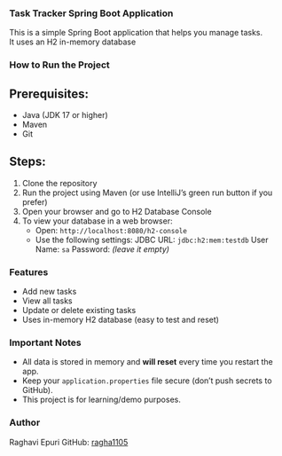 ### Task Tracker Spring Boot Application
This is a simple Spring Boot application that helps you manage tasks.  
It uses an H2 in-memory database

### How to Run the Project

## Prerequisites:
- Java (JDK 17 or higher)
- Maven
- Git

## Steps:
1. Clone the repository
2. Run the project using Maven (or use IntelliJ’s green run button if you prefer)
3. Open your browser and go to H2 Database Console
4. To view your database in a web browser:
   - Open: `http://localhost:8080/h2-console`
   - Use the following settings:
         JDBC URL: `jdbc:h2:mem:testdb`
         User Name: `sa`
         Password: *(leave it empty)*

### Features
- Add new tasks
- View all tasks
- Update or delete existing tasks
- Uses in-memory H2 database (easy to test and reset)

### Important Notes
- All data is stored in memory and **will reset** every time you restart the app.
- Keep your `application.properties` file secure (don’t push secrets to GitHub).
- This project is for learning/demo purposes.


### Author

Raghavi Epuri
GitHub: [ragha1105](https://github.com/ragha1105)

